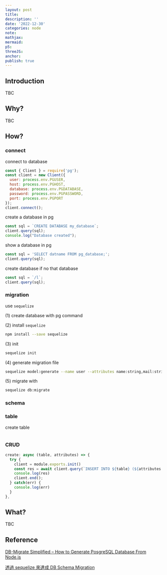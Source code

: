 ```yaml
---
layout: post
title:
description: ''
date: '2022-12-30'
categories: node
note:
mathjax:
mermaid:
p5:
threeJS:
anchor:
publish: true
---
```


## Introduction

TBC

## Why?

TBC

## How?

### connect

connect to database

```javascript
const { Client } = require('pg');
const client = new Client({
  user: process.env.PGUSER,
  host: process.env.PGHOST,
  database: process.env.PGDATABASE,
  password: process.env.PGPASSWORD,
  port: process.env.PGPORT
});
client.connect();
```

create a database in pg

```javascript
const sql = `CREATE DATABASE my_database`;
client.query(sql);
console.log("Database created");
```

show a database in pg

```javascript
const sql = 'SELECT datname FROM pg_database;';
client.query(sql);
```

create database if no that database

```javascript
const sql = `/l`;
client.query(sql);
```

### migration

use `sequelize`

(1) create database with pg command

(2) install `sequelize`

```bash
npm install --save sequelize
```

(3) init

```bash
sequelize init
```

(4) generate migration file

```bash
sequelize model:generate --name user --attributes name:string,mail:string
```

(5) migrate with

```bash
sequelize db:migrate
```

### schema

### table

create table

```javascript

```

### CRUD

```javascript
create: async (table, attributes) => {
  try {
    client = module.exports.init()
    const res = await client.query(`INSERT INTO ${table} (${attributes.keys.join(', ')}) VALUES (?) (${attributes.values.join(', ')})`);
    console.log(res)
    client.end();
  } catch(err) {
    console.log(err)
  }
},
```

## What?

TBC

## Reference

[DB-Migrate Simplified – How to Generate PosgreSQL Database From Node.js](https://www.kindsonthegenius.com/db-migrate-simplified-how-to-generate-posgresql-database-from-node-js/)

[透過 sequelize 來達成 DB Schema Migration](https://hackmd.io/@TSMI_E7ORNeP8YBbWm-lFA/ryCtaVW_M?print-pdf)
